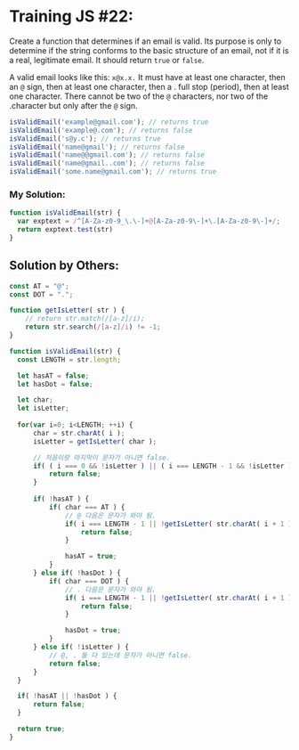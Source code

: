 # Training JS #22:

Create a function that determines if an email is valid. Its purpose is only to determine if the string conforms to the basic structure of an email, not if it is a real, legitimate email. It should return `true` or `false`.

A valid email looks like this: `x@x.x.` It must have at least one character, then an `@` sign, then at least one character, then a . full stop (period), then at least one character. There cannot be two of the `@` characters, nor two of the .character but only after the `@` sign.

```js
isValidEmail('example@gmail.com'); // returns true
isValidEmail('example@.com'); // returns false
isValidEmail('s@y.c'); // returns true
isValidEmail('name@gmail'); // returns false
isValidEmail('name@@gmail.com'); // returns false
isValidEmail('name@gmail..com'); // returns false
isValidEmail('some.name@gmail.com'); // returns true
```

### My Solution:
```js
function isValidEmail(str) {
  var exptext = /^[A-Za-z0-9_\.\-]+@[A-Za-z0-9\-]+\.[A-Za-z0-9\-]+/;
  return exptext.test(str)
}
```

## Solution by Others:
```js
const AT = "@";
const DOT = ".";

function getIsLetter( str ) {
    // return str.match(/[a-z]/i);
    return str.search(/[a-z]/i) != -1;
}

function isValidEmail(str) {
  const LENGTH = str.length;

  let hasAT = false;
  let hasDot = false;

  let char;
  let isLetter;
  
  for(var i=0; i<LENGTH; ++i) {
      char = str.charAt( i );
      isLetter = getIsLetter( char );

      // 처음이랑 마지막이 문자가 아니면 false.
      if( ( i === 0 && !isLetter ) || ( i === LENGTH - 1 && !isLetter ) ) {
          return false;
      }
      
      if( !hasAT ) {
          if( char === AT ) {
              // @ 다음은 문자가 와야 됨.
              if( i === LENGTH - 1 || !getIsLetter( str.charAt( i + 1 ) ) ) {
                  return false;
              }

              hasAT = true;
          }
      } else if( !hasDot ) {
          if( char === DOT ) {
              // . 다음은 문자가 와야 됨.
              if( i === LENGTH - 1 || !getIsLetter( str.charAt( i + 1 ) ) ) {
                  return false;
              }

              hasDot = true;
          }
      } else if( !isLetter ) {
          // @, . 둘 다 있는데 문자가 아니면 false.
          return false;
      }
  }

  if( !hasAT || !hasDot ) {
      return false;
  }

  return true;
}
```